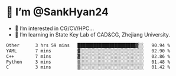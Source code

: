 # 👋 I’m @SankHyan24

- 👀 I’m interested in CG/CV/HPC...
- 🌱 I’m learning in State Key Lab of CAD&CG, Zhejiang University.

<!---
SankHyan24/SankHyan24 is a ✨ special ✨ repository because its `README.md` (this file) appears on your GitHub profile.
You can click the Preview link to take a look at your changes.
--->
<!--START_SECTION:waka-->

```txt
Other      3 hrs 59 mins   ██████████████████████▓░░   90.94 %
YAML       7 mins          ▓░░░░░░░░░░░░░░░░░░░░░░░░   02.90 %
C++        7 mins          ▓░░░░░░░░░░░░░░░░░░░░░░░░   02.86 %
Python     3 mins          ▒░░░░░░░░░░░░░░░░░░░░░░░░   01.48 %
C          3 mins          ▒░░░░░░░░░░░░░░░░░░░░░░░░   01.42 %
```

<!--END_SECTION:waka-->
